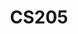 ---
layout: course
title: CS205
department: Computer Science
name: Design and Analysis of Algorithms
type: Theory
description: "Core Course for Computer Science undergraduate students."
instructor: Prof. Sandeep RB
prerequisites:
    - CS203
    - CS201
    - CS211
semestertype: Full
level: UG
lectures: 3
tutorials: 0
practicals: 0
credits: 6
email: sandeeprb@iitdh.ac.in
syllabus: "Syllabus is divided roughly 8 modules; each module roughly takes two weeks. Module 1: Introduction Examples and  motivation. Asymptotic complexity: informal concepts, formal notation, examples Module 2: Searching in list: binary search,  Sorting: insertion sort, selection sort, merge sort, quicksort, stability and other issues. Module 3: Divide and conquer: binary search, recurrence relations. nearest pair of points, merge sort, integer multiplication, matrix  multiplication.  Module 4: Graphs: Motivation, BFS, DFS, DFS numbering and applications, directed acyclic graphs, directed acyclic graphs, Shortest paths: unweighted and weighted, Single source shortest paths: Dijkstra, Minimum cost spanning trees: Prim’s algorithm, Kruskal’s Algorithm Module 5: Union-Find data structure, Priority queues, heaps. Heap sort. Dijstra/Prims revisited using heaps, Search Trees: Introduction Traversals, insertions, deletions Balancing Module 6: Greedy algorithms: Greedy: Interval scheduling, Proof strategies, Huffman coding. Module 7: Dynamic Programming: weighted interval scheduling, memoization, edit distance, longest ascending subsequence. matrix multiplication, shortest paths: Bellman Ford, shortest paths: Floyd Warshall Module 8: Intractability: NP completeness, reductions, examples, Misc topics."
references:
    - "Algorithms, by Sanjoy Dasgupta, Christos Papadimitriou and Umesh Vazirani, McGraw Hill Education, 2006."
    - "Introduction to Algorithms, 3rd edition, by Cormen, Leiserson, Rivest and Stein, PHI Learning Pvt. Ltd., 2010."
    - "Algorithm Design, 1st edition, by Kleniberg and Tardos, Pearson, 2014"
permalink: /:title/
categories: cs 200 ug
---